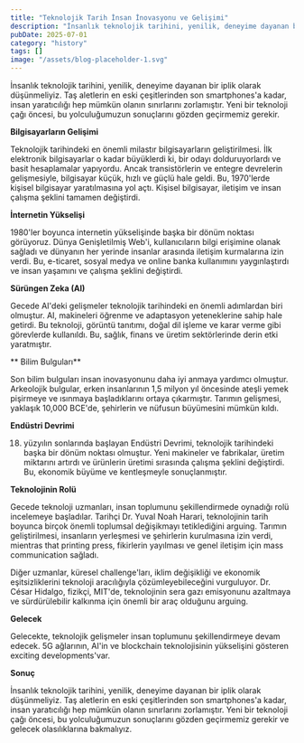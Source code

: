 ```yaml
---
title: "Teknolojik Tarih İnsan İnovasyonu ve Gelişimi"
description: "İnsanlık teknolojik tarihini, yenilik, deneyime dayanan bir iplik olarak düşünmeliyiz. Taş aletlerin en eski çeşitlerinden son smartphonesa kadar, in..."
pubDate: 2025-07-01
category: "history"
tags: []
image: "/assets/blog-placeholder-1.svg"
---
```


İnsanlık teknolojik tarihini, yenilik, deneyime dayanan bir iplik olarak düşünmeliyiz. Taş aletlerin en eski çeşitlerinden son smartphones'a kadar, insan yaratıcılığı hep mümkün olanın sınırlarını zorlamıştır. Yeni bir teknoloji çağı öncesi, bu yolculuğumuzun sonuçlarını gözden geçirmemiz gerekir.

**Bilgisayarların Gelişimi**

Teknolojik tarihindeki en önemli milastır bilgisayarların geliştirilmesi. İlk elektronik bilgisayarlar o kadar büyüklerdi ki, bir odayı dolduruyorlardı ve basit hesaplamalar yapıyordu. Ancak transistörlerin ve entegre devrelerin gelişmesiyle, bilgisayar küçük, hızlı ve güçlü hale geldi. Bu, 1970'lerde kişisel bilgisayar yaratılmasına yol açtı. Kişisel bilgisayar, iletişim ve insan çalışma şeklini tamamen değiştirdi.

**İnternetin Yükselişi**

1980'ler boyunca internetin yükselişinde başka bir dönüm noktası görüyoruz. Dünya Genişletilmiş Web'i, kullanıcıların bilgi erişimine olanak sağladı ve dünyanın her yerinde insanlar arasında iletişim kurmalarına izin verdi. Bu, e-ticaret, sosyal medya ve online banka kullanımını yaygınlaştırdı ve insan yaşamını ve çalışma şeklini değiştirdi.

**Sürüngen Zeka (AI)**

Gecede AI'deki gelişmeler teknolojik tarihindeki en önemli adımlardan biri olmuştur. AI, makineleri öğrenme ve adaptasyon yeteneklerine sahip hale getirdi. Bu teknoloji, görüntü tanıtımı, doğal dil işleme ve karar verme gibi görevlerde kullanıldı. Bu, sağlık, finans ve üretim sektörlerinde derin etki yaratmıştır.

** Bilim Bulguları**

Son bilim bulguları insan inovasyonunu daha iyi anmaya yardımcı olmuştur. Arkeolojik bulgular, erken insanlarının 1,5 milyon yıl öncesinde ateşli yemek pişirmeye ve ısınmaya başladıklarını ortaya çıkarmıştır. Tarımın gelişmesi, yaklaşık 10,000 BCE'de, şehirlerin ve nüfusun büyümesini mümkün kıldı.

**Endüstri Devrimi**

18. yüzyılın sonlarında başlayan Endüstri Devrimi, teknolojik tarihindeki başka bir dönüm noktası olmuştur. Yeni makineler ve fabrikalar, üretim miktarını artırdı ve ürünlerin üretimi sırasında çalışma şeklini değiştirdi. Bu, ekonomik büyüme ve kentleşmeyle sonuçlanmıştır.

**Teknolojinin Rolü**

Gecede teknoloji uzmanları, insan toplumunu şekillendirmede oynadığı rolü incelemeye başladılar. Tarihçi Dr. Yuval Noah Harari, teknolojinin tarih boyunca birçok önemli toplumsal değişikmayı tetiklediğini arguing. Tarımın geliştirilmesi, insanların yerleşmesi ve şehirlerin kurulmasına izin verdi, mientras that printing press, fikirlerin yayılması ve genel iletişim için mass communication sağladı.

Diğer uzmanlar, küresel challenge'ları, iklim değişikliği ve ekonomik eşitsizliklerini teknoloji aracılığıyla çözümleyebileceğini vurguluyor. Dr. César Hidalgo, fizikçi, MIT'de, teknolojinin sera gazı emisyonunu azaltmaya ve sürdürülebilir kalkınma için önemli bir araç olduğunu arguing.

**Gelecek**

Gelecekte, teknolojik gelişmeler insan toplumunu şekillendirmeye devam edecek. 5G ağlarının, AI'in ve blockchain teknolojisinin yükselişini gösteren exciting developments'var.

**Sonuç**

İnsanlık teknolojik tarihini, yenilik, deneyime dayanan bir iplik olarak düşünmeliyiz. Taş aletlerin en eski çeşitlerinden son smartphones'a kadar, insan yaratıcılığı hep mümkün olanın sınırlarını zorlamıştır. Yeni bir teknoloji çağı öncesi, bu yolculuğumuzun sonuçlarını gözden geçirmemiz gerekir ve gelecek olasılıklarına bakmalıyız.